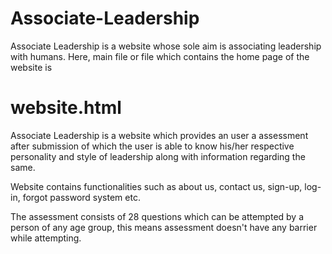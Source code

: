 # Associate-Leadership
 
  Associate Leadership is a website whose sole aim is associating leadership with humans. Here, main file or file which contains the home page of the website is
 # website.html 

Associate Leadership is a website which provides an user a assessment after submission of which the user is able to know his/her respective personality and style of leadership along with information regarding the same.

 Website contains functionalities such as about us, contact us, sign-up, log-in, forgot password system etc.

 The assessment consists of 28 questions which can be attempted by a person of any age group, this means assessment doesn't have any barrier while attempting. 
